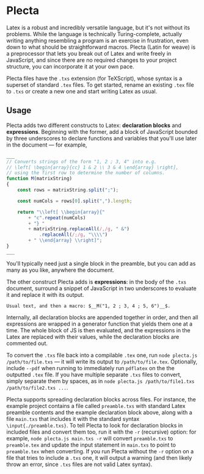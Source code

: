 # Plecta
Latex is a robust and incredibly versatile language, but it's not without its problems. While the language is technically Turing-complete, actually writing anything resembling a program is an exercise in frustration, even down to what should be straightforward macros. Plecta (Latin for weave) is a preprocessor that lets you break out of Latex and write freely in JavaScript, and since there are no required changes to your project structure, you can incorporate it at your own pace.

Plecta files have the `.txs` extension (for TeXScript), whose syntax is a superset of standard `.tex` files. To get started, rename an existing `.tex` file to `.txs` or create a new one and start writing Latex as usual.

## Usage

Plecta adds two different constructs to Latex: **declaration blocks** and **expressions**. Beginning with the former, add a block of JavaScript bounded by three underscores to declare functions and variables that you'll use later in the document — for example,
```js
___
// Converts strings of the form "1, 2 ; 3, 4" into e.g. 
// \left[ \begin{array}{cc} 1 & 2 \\ 3 & 4 \end{array} \right],
// using the first row to determine the number of columns.
function M(matrixString)
{
	const rows = matrixString.split(";");

	const numCols = rows[0].split(",").length;

	return "\\left[ \\begin{array}{"
		+ "c".repeat(numCols)
		+ "} "
		+ matrixString.replaceAll(/,/g, " &")
			.replaceAll(/;/g, "\\\\")
		+ " \\end{array} \\right]";
}
___
```
You'll typically need just a single block in the preamble, but you can add as many as you like, anywhere the document.

The other construct Plecta adds is **expressions**: in the body of the `.txs` document, surround a snippet of JavaScript in two underscores to evaluate it and replace it with its output.
```
Usual text, and then a macro: $__M("1, 2 ; 3, 4 ; 5, 6")__$.
```
Internally, all declaration blocks are appended together in order, and then all expressions are wrapped in a generator function that yields them one at a time. The whole block of JS is then evaluated, and the expressions in the Latex are replaced with their values, while the declaration blocks are commented out.

To convert the `.txs` file back into a compilable `.tex` one, run `node plecta.js /path/to/file.txs` — it will write its output to `/path/to/file.tex`. Optionally, include `--pdf` when running to immediately run `pdflatex` on the the outputted `.tex` file. If you have multiple separate `.txs` files to convert, simply separate them by spaces, as in `node plecta.js /path/to/file1.txs /path/to/file2.txs ...`.

Plecta supports spreading declaration blocks across files. For instance, the example project contains a file called `preamble.txs` with standard Latex preamble contents and the example declaration block above, along with a file `main.txs` that includes it with the standard syntax `\input{./preamble.txs}`. To tell Plecta to look for declaration blocks in included files and convert them too, run it with the `-r` (recursive) option: for example, `node plecta.js main.txs -r` will convert `preamble.txs` to `preamble.tex` and update the input statement in `main.txs` to point to `preamble.tex` when converting. If you run Plecta without the `-r` option on a file that tries to include a `.txs` one, it will output a warning (and then likely throw an error, since `.txs` files are not valid Latex syntax).
